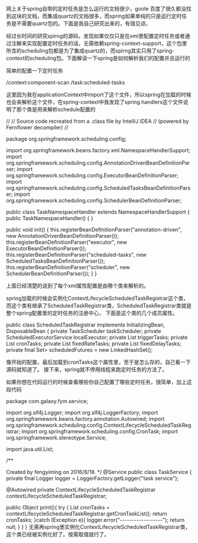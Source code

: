 网上关于spring自带的定时任务是怎么运行的文档很少，goole 百度了很久都没找到这块的文档，而集成quartz的文档很多，而spring如果单纯的只是运行定时任务是不需要quartz包的。下面是我自己研究出来的，有错见谅。

经过长时间的研究spirng的源码，发现如果仅仅只是在xml里配置定时任务或者通过注解来实现配置定时任务的话，无需依赖spring-context-support，这个包里所含的scheduling包都是为了集成quartz的，而spirng其实只用了spring-context的scheduling包。下面解读一下spring是如何解析我们的配置并且运行的

简单的配置一下定时任务

<?xml version="1.0" encoding="UTF-8"?> <!-- job 的包 加载定时任务实现类--> /context:component-scan <!-- 任务调度器配置 配置任务线性池 pool-size 指配的一个scheduled-tasks中所有的运行方法的线程总数 不同的scheduled-tasks配置了相同的task:scheduler会有相同的总数限制，而不是和的限制--> <!-- 指定运行的方法和运行时间规则时间 task:scheduler/@pool-size：调度线程池的大小，调度线程在被调度任务完成前不会空闲 task:scheduled/@cron：cron表达式，注意，若上次任务未完成，即使到了下一次调度时间，任务也不会重复调度 --> <!-- 一秒一次 --> /task:scheduled-tasks

这里因为我在applicationContext中import了这个文件，所以spring在加载的时候也会来解析这个文件，在spring-context中我发现了spring.handlers这个文件说明了那个类是用来解析schedule配置的

// // Source code recreated from a .class file by IntelliJ IDEA // (powered by Fernflower decompiler) //

package org.springframework.scheduling.config;

import org.springframework.beans.factory.xml.NamespaceHandlerSupport; import org.springframework.scheduling.config.AnnotationDrivenBeanDefinitionParser; import org.springframework.scheduling.config.ExecutorBeanDefinitionParser; import org.springframework.scheduling.config.ScheduledTasksBeanDefinitionParser; import org.springframework.scheduling.config.SchedulerBeanDefinitionParser;

public class TaskNamespaceHandler extends NamespaceHandlerSupport { public TaskNamespaceHandler() { }

public void init() {
    this.registerBeanDefinitionParser("annotation-driven", new AnnotationDrivenBeanDefinitionParser());
    this.registerBeanDefinitionParser("executor", new ExecutorBeanDefinitionParser());
    this.registerBeanDefinitionParser("scheduled-tasks", new ScheduledTasksBeanDefinitionParser());
    this.registerBeanDefinitionParser("scheduler", new SchedulerBeanDefinitionParser());
}
}

上面已经清楚的说到了每个xml属性配置是由哪个类来解析的。

spring加载的时候会实例化ContextLifecycleScheduledTaskRegistrar这个类，而这个类有继承了ScheduledTaskRegistrar类，ScheduledTaskRegistrar类就是整个spring配置里的定时任务的注册中心， 下面是这个类的几个成员属性。

public class ScheduledTaskRegistrar implements InitializingBean, DisposableBean { private TaskScheduler taskScheduler; private ScheduledExecutorService localExecutor; private List triggerTasks; private List cronTasks; private List fixedRateTasks; private List fixedDelayTasks; private final Set> scheduledFutures = new LinkedHashSet();

像开始的配置，最后加载到cronTasks这个属性里，至于是怎么存的，自己看一下源码就知道了。 接下来，spring就不停用线程来跑定时任务的方法了。

如果你想在代码运行的时候查看哪些你自己配置了哪些定时任务，很简单，加上这段代码

package com.galaxy.fym.service;

import org.slf4j.Logger; import org.slf4j.LoggerFactory; import org.springframework.beans.factory.annotation.Autowired; import org.springframework.scheduling.config.ContextLifecycleScheduledTaskRegistrar; import org.springframework.scheduling.config.CronTask; import org.springframework.stereotype.Service;

import java.util.List;

/**

Created by fengyiming on 2016/8/18. */ @Service public class TaskService { private final Logger logger = LoggerFactory.getLogger("task service");

@Autowired private ContextLifecycleScheduledTaskRegistrar contextLifecycleScheduledTaskRegistrar;

public Object print(){ try { List cronTasks = contextLifecycleScheduledTaskRegistrar.getCronTaskList(); return cronTasks; }catch (Exception e){ logger.error("------------------"); return null; } } } 无需再spring里实例化ContextLifecycleScheduledTaskRegistrar类，这个类已经被实例化好了。按需取值就行了。